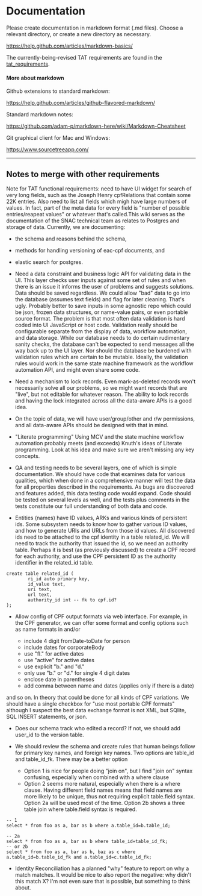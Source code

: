# Documentation

Please create documentation in markdown format (.md files). Choose a relevant directory, or create a new directory as necessary.

https://help.github.com/articles/markdown-basics/

The currently-being-revised TAT requirements are found in the [tat_requirements](tat_requirements).

#### More about markdown

Github extensions to standard markdown:

https://help.github.com/articles/github-flavored-markdown/

Standard markdown notes:

https://github.com/adam-p/markdown-here/wiki/Markdown-Cheatsheet

Git graphical client for Mac and Windows:

https://www.sourcetreeapp.com/


---


Notes to merge with other requirements
---

Note for TAT functional requirements: need to have UI widget for search of very long fields, such as the Joseph Henry cpfRelations
that contain some 22K entries. Also need to list all fields which migh have large numbers of values. In fact, part of the meta data for
every field is "number of possible entries/reapeat values" or whatever that's called.This wiki serves as the documentation of the SNAC technical team as relates to Postgres and storage of data.  Currently, we are documenting:
* the schema and reasons behind the schema, 
* methods for handling versioning of eac-cpf documents, and
* elastic search for postgres.

* Need a data constraint and business logic API for validating data in the UI. This layer checks user inputs against some set of rules and when there is an issue it informs the user of problems and suggests solutions. Data should be saved regardless. We could allow "bad" data to go into the database (assumes text fields) and flag for later cleaning. That's ugly. Probably better to save inputs in some agnostic repo which could be json, frozen data structures, or name-value pairs, or even portable source format. The problem is that most often data validation is hard coded into UI JavaScript or host code. Validation really should be configurable separate from the display of data, workflow automation, and data storage. While our database needs to do certain rudimentary sanity checks, the database can't be expected to send messages all the way back up to the UI layer. Nor should the database be burdened with validation rules which are certain to be mutable. Ideally, the validation rules would work in the same state machine framework as the workflow automation API, and might even share some code.

* Need a mechanism to lock records. Even mark-as-deleted records won't necessarily solve all our problems, so we might want records that are "live", but not editable for whatever reason. The ability to lock records and having the lock integrated across all the data-aware APIs is a good idea.

* On the topic of data, we will have user/group/other and r/w permissions, and all data-aware APIs should be designed with that in mind. 

* "Literate programming" Using MCV and the state machine workflow automation probably meets (and exceeds) Knuth's ideas of Literate programming. Look at his idea and make sure we aren't missing any key concepts.

* QA and testing needs to be several layers, one of which is simple documentation. We should have code that examines data for various qualities, which when done in a comprehensive manner will test the data for all properties described in the requirements. As bugs are discovered and features added, this data testing code would expand. Code should be tested on several levels as well, and the tests plus comments in the tests constitute our full understanding of both data and code.

* Entities (names) have ID values, ARKs and various kinds of persistent ids. Some subsystem needs to know how to gather various ID values, and how to generate URIs and URLs from those id values. All discovered ids need to be attached to the cpf identity in a table related_id. We will need to track the authority that issued the id, so we need an authority table. Perhaps it is best (as previously discussed) to create a CPF record for each authority, and use the CPF persistent ID as the authority identifier in the related_id table. 

```
create table related_id (
        ri_id auto primary key,
        id_value text,
        uri text,
        url text,
        authority_id int -- fk to cpf.id?
);

```


* Allow config of CPF output formats via web interface. For example, in the CPF generator, we can offer some format and config options such as name formats in <part> and/or <relationEntry>

  - include 4 digit fromDate-toDate for person
  - include dates for corporateBody
  - use "fl." for active dates
  - use "active" for active dates
  - use explicit "b." and "d."
  - only use "b." or "d." for single 4 digit dates
  - enclose date in parentheses
  - add comma between name and dates (applies only if there is a date)

and so on. In theory that could be done for all kinds of CPF variations. We should have a single checkbox for "use most portable CPF formats" although I suspect the best data exchange format is not XML, but SQlite, SQL INSERT statements, or json.

* Does our schema track who edited a record? If not, we should add user_id to the version table.

* We should review the schema and create rules that human beings follow for primary key names, and foreign key names. Two options are table_id and table_id_fk. There may be a better option
  * Option 1 is nice for people doing "join on", but I find "join on" syntax confusing, especially when combined with a where clause
  * Option 2 seems more natural, especially when there is a where clause. Having different field names means that field names are more likely to be unique, thus not requiring explicit table.field syntax. Option 2a will be used most of the time. Option 2b shows a three table join where table.field syntax is required.

```
-- 1
select * from foo as a, bar as b where a.table_id=b.table_id;

-- 2a
select * from foo as a, bar as b where table_id=table_id_fk;
-- or 2b
select * from foo as a, bar as b, baz as c where a.table_id=b.table_id_fk and a.table_id=c.table_id_fk;

```

* Identity Reconciliation has a planned "why" feature to report on why a match matches. It would be nice to also report the negative: why didn't this match X? I'm not even sure that is possible, but something to think about. 

